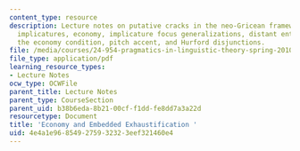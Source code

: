 ```yaml
---
content_type: resource
description: Lecture notes on putative cracks in the neo-Gricean framework, embedded
  implicatures, economy, implicature focus generalizations, distant entailing disjunctions,
  the economy condition, pitch accent, and Hurford disjunctions.
file: /media/courses/24-954-pragmatics-in-linguistic-theory-spring-2010/4e4a1e968549275932323eef321460e4_MIT24_954S10_lec04.pdf
file_type: application/pdf
learning_resource_types:
- Lecture Notes
ocw_type: OCWFile
parent_title: Lecture Notes
parent_type: CourseSection
parent_uid: b38b6eda-8b21-00cf-f1dd-fe8dd7a3a22d
resourcetype: Document
title: 'Economy and Embedded Exhaustification '
uid: 4e4a1e96-8549-2759-3232-3eef321460e4
---
```

